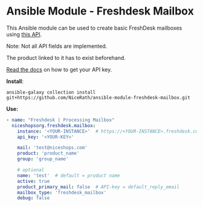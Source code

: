 # Ansible Module - Freshdesk Mailbox

This Ansible module can be used to create basic FreshDesk mailboxes using [this API](https://developers.freshdesk.com/api/#create_email_mailbox).

Note: Not all API fields are implemented.

The product linked to it has to exist beforehand.

[Read the docs](https://developers.freshdesk.com/api/#getting-started) on how to get your API key.


**Install**:

`ansible-galaxy collection install git+https://github.com/NiceRath/ansible-module-freshdesk-mailbox.git`

**Use:**

```yaml
- name: "Freshdesk | Processing Mailbox"
  niceshopsorg.freshdesk.mailbox:
    instance: '<YOUR-INSTANCE>'  # https://<YOUR-INSTANCE>.freshdesk.com
    api_key: '<YOUR-KEY>'

    mail: 'test@niceshops.com'
    product: 'product_name'
    group: 'group_name'

    # optional
    name: 'test'  # default = product name
    active: true
    product_primary_mail: false  # API-key = default_reply_email
    mailbox_type: 'freshdesk_mailbox'
    debug: false
```
